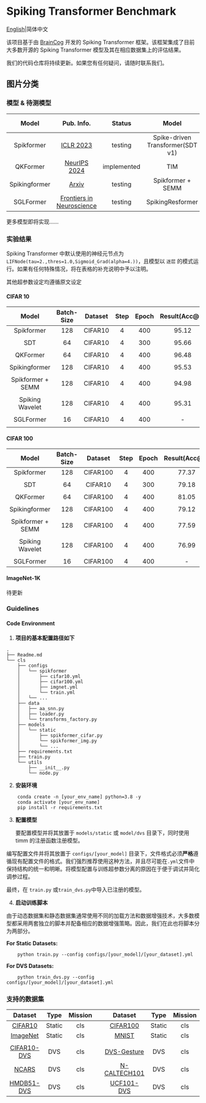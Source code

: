 # Spiking Transformer Benchmark
[English](Readme.md)|简体中文

该项目基于由 [BrainCog](https://github.com/BrainCog-X/Brain-Cog) 开发的 Spiking Transformer 框架。该框架集成了目前大多数开源的 Spiking Transformer 模型及其在相应数据集上的评估结果。

我们的代码仓库将持续更新。如果您有任何疑问，请随时联系我们。

## 图片分类

### 模型 & 待测模型

|     Model     |                    Pub. Info.                    |   Status    |              Model               |                                                              Pub. Info.                                                              |   Status    |
|:-------------:|:------------------------------------------------:|:-----------:|:--------------------------------:|:------------------------------------------------------------------------------------------------------------------------------------:|:-----------:|
|  Spikformer   |  [ICLR 2023](https://arxiv.org/abs/2209.15425)   |   testing   | Spike-driven Transformer(SDT v1) | [NeurIPS 2023](https://proceedings.neurips.cc/paper_files/paper/2023/hash/ca0f5358dbadda74b3049711887e9ead-Abstract-Conference.html) | implemented |
|   QKFormer    | [NeurIPS 2024](https://arxiv.org/abs/2403.16552) | implemented |               TIM                |                                    [IJCAI 2024](https://www.ijcai.org/proceedings/2024/0347.pdf)                                     | implemented |
| Spikingformer |    [Arxiv](https://arxiv.org/abs/2304.11954)     |   testing   |        Spikformer + SEMM         |                                                             [NeurIPS](https://openreview.net/forum?id=WcIeEtY3AG)                                                              |   testing   |
|   SGLFormer   |  [Frontiers in Neuroscience](https://www.frontiersin.org/journals/neuroscience/articles/10.3389/fnins.2024.1371290/full)|   testing   |SpikingResformer| [CVPR 2024](https://arxiv.org/abs/2403.14302) |   tesing    |
更多模型即将实现……


### 实验结果
Spiking Transformer 中默认使用的神经元节点为 `LIFNode(tau=2.,thres=1.0,Sigmoid_Grad(alpha=4.))`，且模型以 `逐层` 的模式运行。如果有任何特殊情况，将在表格的补充说明中予以注明。

其他超参数设定均遵循原文设定

#### CIFAR 10
|       Model       | Batch-Size | Dataset | Step | Epoch | Result(Acc@1) |          supp.          |
|:-----------------:|:----------:|:-------:|:-------:|:-----:|:-------------:|:-----------------------:|
|    Spikformer     |    128     | CIFAR10 | 4 |  400  |     95.12     |            -            |
|                   |            |         |||
|        SDT        |     64     | CIFAR10 | 4 |  300  |     95.66     |            -            |
|                   |            |         |||
|     QKFormer      |     64     | CIFAR10 | 4 |  400  |     96.48     |            -            |
|                   |            |         |||
|   Spikingformer   |    128     | CIFAR10 | 4 |  400  |     95.53     |            -            |
|                   |            |         |||
| Spikformer + SEMM |    128     | CIFAR10 | 4 |  400  |     94.98     |            -            |
|                   |            |         |||
|  Spiking Wavelet  |    128     | CIFAR10 | 4 |  400  |     95.31     |            -            |
|                   |            |         |||
|     SGLFormer     |     16     | CIFAR10 | 4 |  400  |       -       |            -            |
|                   |            |         |||

#### CIFAR 100
|       Model       | Batch-Size | Dataset  | Step | Epoch | Result(Acc@1) |          supp.          |
|:-----------------:|:----------:|:--------:|:-------:|:-----:|:-------------:|:-----------------------:|
|    Spikformer     |    128     | CIFAR100 | 4 |  400  |     77.37     |            -            |
|                   |            |          |||
|        SDT        |     64     | CIFAR10  | 4 |  300  |     79.18     |            -            |
|                   |            |          |||
|     QKFormer      |     64     | CIFAR100 | 4 |  400  |     81.05     |            -            |
|                   |            |          |||
|   Spikingformer   |    128     | CIFAR100 | 4 |  400  |     79.12     |            -            |
|                   |            |          |||
| Spikformer + SEMM |    128     | CIFAR100 | 4 |  400  |     77.59     |            -            |
|                   |            |          |||
|  Spiking Wavelet  |    128     | CIFAR100 | 4 |  400  |     76.99     |            -            |
|                   |            |          |||
|     SGLFormer     |     16     | CIFAR100 | 4 |  400  |       -       |            -            |
#### ImageNet-1K
待更新

### Guidelines
#### Code Environment
1. **项目的基本配置路径如下**
```angular2html
.
├── Readme.md
└── cls
    ├── configs
    │   └── spikformer
    │       ├── cifar10.yml
    │       ├── cifar100.yml
    │       ├── imgnet.yml
    │       └── train.yml
    │   └── ...
    ├── data
    │   ├── aa_snn.py
    │   ├── loader.py
    │   └── transforms_factory.py
    ├── models
    │   └── static
    │       ├── spikformer_cifar.py
    │       └── spikformer_img.py
    │       └── ...
    ├── requirements.txt 
    ├── train.py
    └── utils
        ├── __init__.py
        └── node.py
```

2. **安装环境**
```angular2html
    conda create -n [your_env_name] python=3.8 -y
    conda activate [your_env_name]
    pip install -r requirements.txt
```

3. **配置模型**

   要配置模型并将其放置于 ```models/static``` 或 ```model/dvs``` 目录下，同时使用 timm 的注册函数注册模型。

编写配置文件并将其放置于 ```configs/[your_model]``` 目录下，文件格式必须**严格**遵循现有配置文件的格式。我们强烈推荐使用这种方法，并且尽可能在```.yml```文件中保持结构的统一和明晰。将模型配置与训练超参数分离的原因在于便于调试并简化调参过程。

最终，在 ```train.py``` 或```train_dvs.py```中导入已注册的模型。


4. **启动训练脚本**

由于动态数据集和静态数据集通常使用不同的加载方法和数据增强技术，大多数模型都采用两套独立的脚本并配备相应的数据增强策略。因此，我们在此也将脚本分为两部分。


**For Static Datasets:**
```angular2html
    python train.py --config configs/[your_model]/[your_dataset].yml 
```



**For DVS Datasets:**
```angular2html
    python train_dvs.py --config configs/[your_model]/[your_dataset].yml 
```

### 支持的数据集
|                                                 Dataset                                                 |  Type  | Mission | |                                                    Dataset                                                    |  Type  | Mission  |
|:-------------------------------------------------------------------------------------------------------:|:------:|:-------:|:-:|:-------------------------------------------------------------------------------------------------------------:|:------:|:--------:|
|                                              [CIFAR10 ](https://www.cs.toronto.edu/~kriz/cifar.html)                                               | Static |   cls   | |                                                 [CIFAR100](https://www.cs.toronto.edu/~kriz/cifar.html)                                                  | Static |   cls    |
|                                 [ImageNet](https://www.image-net.org/)                                  | Static |   cls   | |                                  [MNIST](http://yann.lecun.com/exdb/mnist/)                                   | Static |   cls    |
|                                                                                                         |        |         | |                                                                                                               |        |          |
| [CIFAR10-DVS](https://www.frontiersin.org/journals/neuroscience/articles/10.3389/fnins.2017.00309/full) |  DVS   |   cls   | | [DVS-Gesture](https://research.ibm.com/publications/a-low-power-fully-event-based-gesture-recognition-system) |  DVS   |   cls    | 
|                      [NCARS](https://www.prophesee.ai/2018/03/13/dataset-n-cars/)                       |  DVS   |   cls   | |                     [N-CALTECH101](https://www.garrickorchard.com/datasets/n-caltech101)                      |  DVS   |   cls    |
|                            [HMDB51-DVS](https://arxiv.org/pdf/1910.03579v2)                             |  DVS   |   cls   | |                               [UCF101-DVS](https://arxiv.org/pdf/1910.03579v2)                                |  DVS   |   cls    |

